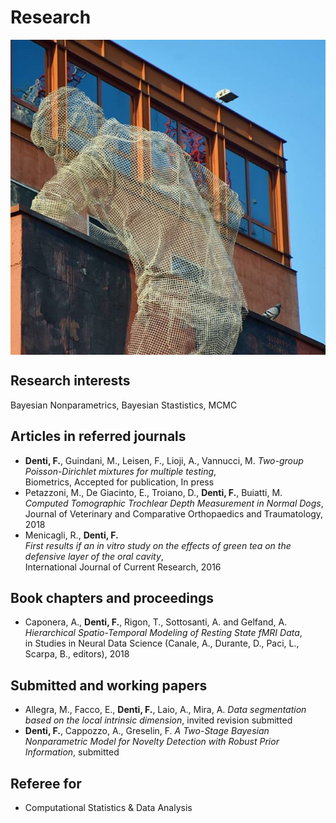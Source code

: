 # Research

<img align="center" src="images/tres4.jpg?raw=true"/>

## Research interests

Bayesian Nonparametrics, Bayesian Stastistics, MCMC 

## Articles in referred journals
+ **Denti, F.**, Guindani, M., Leisen, F., Lioji, A., Vannucci, M.
*Two-group Poisson-Dirichlet mixtures for multiple testing*,  
Biometrics, Accepted for publication, In press
+ Petazzoni, M., De Giacinto, E., Troiano, D., **Denti, F.**, Buiatti, M.  
*Computed Tomographic Trochlear Depth Measurement in Normal Dogs*,  
Journal of Veterinary and Comparative Orthopaedics and Traumatology, 2018
+  Menicagli, R., **Denti, F.**  
*First results if an in vitro study on the effects of green tea on the defensive layer of the oral cavity*,  
International Journal of Current Research, 2016  


## Book chapters and proceedings

+ Caponera, A., **Denti, F.**, Rigon, T., Sottosanti, A. and Gelfand, A.  
*Hierarchical Spatio-Temporal Modeling of Resting State fMRI Data*,  
in Studies in Neural Data Science (Canale, A., Durante, D., Paci, L., Scarpa, B., editors), 2018

## Submitted and working papers

+ Allegra, M., Facco, E., **Denti, F.**, Laio, A., Mira, A.
*Data segmentation based on the local intrinsic dimension*,
invited revision submitted
+  **Denti, F.**, Cappozzo, A., Greselin, F.
*A Two-Stage Bayesian Nonparametric Model for Novelty Detection with Robust Prior Information*,
submitted



## Referee for
+ Computational Statistics & Data Analysis
